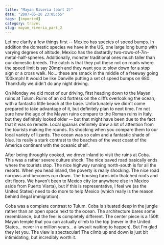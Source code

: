 ```yaml
---
title: "Mayan Riveria (part 2)"
date: "2007-05-20 23:05:55"
tags: [imported]
category: travel
slug: mayan_riveria_part_2
---
```


Let me clarify a few things first -- Mexico has species of speed bumps. In addition the domestic species we have in the US, one large long bump with varying degrees of altitude, Mexico has the dastardly two-rows-of-7in-metal-half-spheres. Additionally, monster traditional ones much taller than our domestic breeds. The catch is that they put these not on roads where the speed limit is say 20mph and they want you to slow down for a stop sign or a cross walk. No... these are smack in the middle of a freeway going 100kmph! It would be like Danville putting a set of speed bumps on 680. Thankfully we didn't do any night driving.

On Monday we did most of our driving, first heading down to the Mayan ruins at Tulum. Ruins of an old fortress on the cliffs overlooking the ocean, with a fantastic little beach at the base. Unfortunately we didn't come prepared to take advantage of it, but definitely plan to next time. I'm not sure how the age of the Mayan ruins compare to the Roman ruins in Italy, but they definitely looked older -- but that might have been due to the fact that it was so remote. Local iguanas definitely drew a lot of attention from the tourists making the rounds. Its shocking when you compare them to our local variety of lizards. The ocean was so calm and a fantastic shade of blue. Its really a stark contrast to the beaches of the west coast of the America continent with the oceanic shelf.

After being throughly cooked, we drove inland to visit the ruins at Coba. This was a rather severe culture shock. The nice paved road basically ends where the tourists stop. The nice highway running north-south is for all the resorts. When you head inland, the poverty is really shocking. The nice road narrows and becomes run down. The housing turns into thatched roofs and dirt floors. We haven't been to Mexico city (or anywhere else in Mexico aside from Puerto Viarta), but if this is representative, I feel we (as the United States) need to do more to help Mexico (which really is the reason behind illegal immigration).

Coba was a complete contrast to Tulum. Coba is situated deep in the jungle rather than an open space next to the ocean. The architecture bares some resemblance, but the feel is completely different. The center piece is a 150ft Mayan temple that you can actually climb to the top (never in the United States... never in a million years... a lawsuit waiting to happen). But I'm glad they let you. The view is spectacular! The climb up and down is just bit intimidating, but incredibly worth it.
